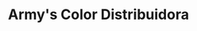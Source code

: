 ---
title: "Army's Color Distribuidora"
url: /el-progreso/armys-color-distribuidora/
shop: pintura
---